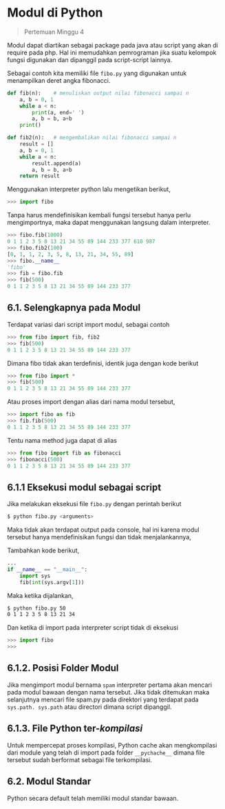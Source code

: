 # Modul di Python
> Pertemuan Minggu 4

Modul dapat diartikan sebagai package pada java atau script yang akan di require pada php.
Hal ini memudahkan pemrograman jika suatu kelompok fungsi digunakan dan dipanggil pada script-script lainnya.

Sebagai contoh kita memiliki file `fibo.py` yang digunakan untuk menampilkan deret angka fibonacci.

```python
def fib(n):    # menuliskan output nilai fibonacci sampai n
    a, b = 0, 1
    while a < n:
        print(a, end=' ')
        a, b = b, a+b
    print()

def fib2(n):   # mengembalikan nilai fibonacci sampai n
    result = []
    a, b = 0, 1
    while a < n:
        result.append(a)
        a, b = b, a+b
    return result
```

Menggunakan interpreter python lalu mengetikan berikut,

```python
>>> import fibo
```

Tanpa harus mendefinisikan kembali fungsi tersebut hanya perlu mengimportnya, maka dapat menggunakan langsung dalam interpreter.

```python
>>> fibo.fib(1000)
0 1 1 2 3 5 8 13 21 34 55 89 144 233 377 610 987
>>> fibo.fib2(100)
[0, 1, 1, 2, 3, 5, 8, 13, 21, 34, 55, 89]
>>> fibo.__name__
'fibo'
>>> fib = fibo.fib
>>> fib(500)
0 1 1 2 3 5 8 13 21 34 55 89 144 233 377
```

## 6.1. Selengkapnya pada Modul

Terdapat variasi dari script import modul, sebagai contoh

```python
>>> from fibo import fib, fib2
>>> fib(500)
0 1 1 2 3 5 8 13 21 34 55 89 144 233 377
```

Dimana fibo tidak akan terdefinisi, identik juga dengan kode berikut

```python
>>> from fibo import *
>>> fib(500)
0 1 1 2 3 5 8 13 21 34 55 89 144 233 377
```

Atau proses import dengan alias dari nama modul tersebut,

```python
>>> import fibo as fib
>>> fib.fib(500)
0 1 1 2 3 5 8 13 21 34 55 89 144 233 377
```

Tentu nama method juga dapat di alias

```python
>>> from fibo import fib as fibonacci
>>> fibonacci(500)
0 1 1 2 3 5 8 13 21 34 55 89 144 233 377
```

## 6.1.1 Eksekusi modul sebagai script

Jika melakukan eksekusi file `fibo.py` dengan perintah berikut

```bash
$ python fibo.py <arguments>
```

Maka tidak akan terdapat output pada console, hal ini karena modul tersebut hanya mendefinisikan fungsi dan tidak menjalankannya,

Tambahkan kode berikut,

```python
...
if __name__ == "__main__":
    import sys
    fib(int(sys.argv[1]))
```

Maka ketika dijalankan,

```bash
$ python fibo.py 50
0 1 1 2 3 5 8 13 21 34
```

Dan ketika di import pada interpreter script tidak di eksekusi

```python
>>> import fibo
>>>
```

## 6.1.2. Posisi Folder Modul

Jika mengimport modul bernama `spam` interpreter pertama akan mencari pada modul bawaan dengan nama tersebut. Jika tidak ditemukan maka selanjutnya mencari file spam.py pada direktori yang terdapat pada `sys.path. sys.path` atau directori dimana script dipanggil.

## 6.1.3. File Python ter-_kompilasi_

Untuk mempercepat proses kompilasi, Python cache akan mengkompilasi dari module yang telah di import pada folder `__pychache__` dimana file tersebut sudah berformat sebagai file terkompilasi.

## 6.2. Modul Standar

Python secara default telah memiliki modul standar bawaan.

